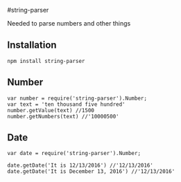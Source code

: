 #string-parser

Needed to parse numbers and other things

Installation
----------
```
npm install string-parser
```
Number
---------
```
var number = require('string-parser').Number;
var text = 'ten thousand five hundred'
number.getValue(text) //1500
number.getNumbers(text) //'10000500'
```

Date
---------
```
var date = require('string-parser').Number;

date.getDate('It is 12/13/2016') //'12/13/2016'
date.getDate('It is December 13, 2016') //'12/13/2016'
```